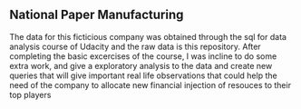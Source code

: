 ## National Paper Manufacturing
The data for this ficticious company was obtained through the sql for data analysis course of Udacity and the raw data is this repository. After completing the basic excercises of the course, I was incline to do some extra work, and give a exploratory analysis to the data and create new queries that will give important real life observations that could help the need of the company to allocate new financial injection of resouces to their top players
